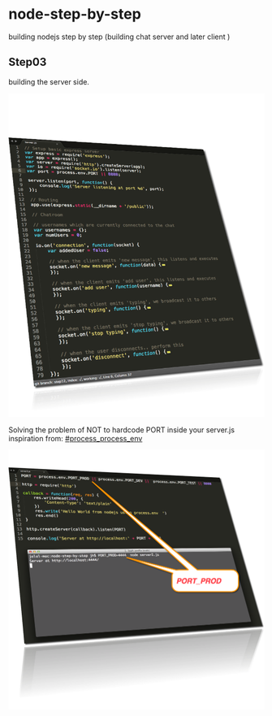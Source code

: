 node-step-by-step
=================

building nodejs step by step (building chat server and later client )


## Step03

building the server side.

<img src="info.png" >


Solving the problem of NOT to hardcode PORT inside your server.js <br>
inspiration from: <a href="http://nodejs.org/api/process.html#process_process_env">#process_process_env</a>


<img src="env_port.png" alt="">